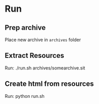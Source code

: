 # Run

## Prep archive

Place new archive in `archives` folder

## Extract Resources

Run: ./run.sh archives/somearchive.sit

## Create html from resources

Run: python run.sh 
